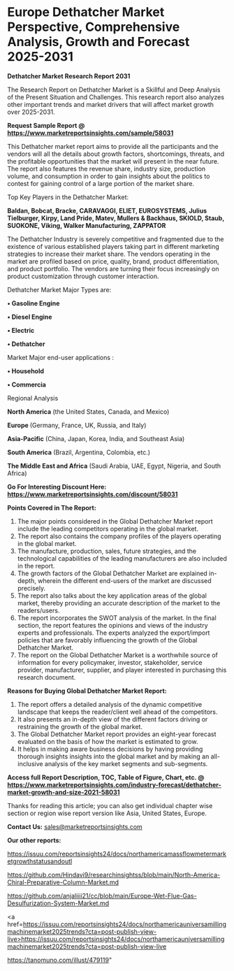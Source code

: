 # Europe Dethatcher Market Perspective, Comprehensive Analysis, Growth and Forecast 2025-2031

<strong>Dethatcher Market Research Report 2031</strong>

The Research Report on Dethatcher Market is a Skillful and Deep Analysis of the Present Situation and Challenges. This research report also analyzes other important trends and market drivers that will affect market growth over 2025-2031.

<strong>Request Sample Report @ <a href=https://www.marketreportsinsights.com/sample/58031>https://www.marketreportsinsights.com/sample/58031</a></strong>

This Dethatcher market report aims to provide all the participants and the vendors will all the details about growth factors, shortcomings, threats, and the profitable opportunities that the market will present in the near future. The report also features the revenue share, industry size, production volume, and consumption in order to gain insights about the politics to contest for gaining control of a large portion of the market share.

Top Key Players in the Dethatcher Market:

<strong>Baldan, Bobcat, Bracke, CARAVAGGI, ELIET, EUROSYSTEMS, Julius Tielburger, Kirpy, Land Pride, Matev, Mullers & Backhaus, SKIOLD, Staub, SUOKONE, Viking, Walker Manufacturing, ZAPPATOR</strong>

The Dethatcher Industry is severely competitive and fragmented due to the existence of various established players taking part in different marketing strategies to increase their market share. The vendors operating in the market are profiled based on price, quality, brand, product differentiation, and product portfolio. The vendors are turning their focus increasingly on product customization through customer interaction.

Dethatcher Market Major Types are:

<strong>• Gasoline Engine

• Diesel Engine

• Electric

• Dethatcher</strong>

Market Major end-user applications :

<strong>• Household

• Commercia</strong>

Regional Analysis

</u><strong><b>North America</b></strong> (the United States, Canada, and Mexico)

<strong><b>Europe </b></strong>(Germany, France, UK, Russia, and Italy)

<strong><b>Asia-Pacific</b></strong> (China, Japan, Korea, India, and Southeast Asia)

<strong><b>South America</b></strong> (Brazil, Argentina, Colombia, etc.)

<strong><b>The Middle East and Africa</b></strong> (Saudi Arabia, UAE, Egypt, Nigeria, and South Africa)

<strong>Go For Interesting Discount Here: <a href=https://www.marketreportsinsights.com/discount/58031>https://www.marketreportsinsights.com/discount/58031</a></strong>

<strong>Points Covered in The Report:</strong>
<ol>
  <li>The major points considered in the Global Dethatcher Market report include the leading competitors operating in the global market.</li>
  <li>The report also contains the company profiles of the players operating in the global market.</li>
  <li>The manufacture, production, sales, future strategies, and the technological capabilities of the leading manufacturers are also included in the report.</li>
  <li>The growth factors of the Global Dethatcher Market are explained in-depth, wherein the different end-users of the market are discussed precisely.</li>
  <li>The report also talks about the key application areas of the global market, thereby providing an accurate description of the market to the readers/users.</li>
  <li>The report incorporates the SWOT analysis of the market. In the final section, the report features the opinions and views of the industry experts and professionals. The experts analyzed the export/import policies that are favorably influencing the growth of the Global Dethatcher Market.</li>
  <li>The report on the Global Dethatcher Market is a worthwhile source of information for every policymaker, investor, stakeholder, service provider, manufacturer, supplier, and player interested in purchasing this research document.</li>
</ol>
<strong>Reasons for Buying Global Dethatcher Market Report:</strong>

<ol>
  <li>The report offers a detailed analysis of the dynamic competitive landscape that keeps the reader/client well ahead of the competitors.</li>
  <li>It also presents an in-depth view of the different factors driving or restraining the growth of the global market.</li>
  <li>The Global Dethatcher Market report provides an eight-year forecast evaluated on the basis of how the market is estimated to grow.</li>
  <li>It helps in making aware business decisions by having providing thorough insights insights into the global market and by making an all-inclusive analysis of the key market segments and sub-segments.</li>
</ol>
<strong>Access full Report Description, TOC, Table of Figure, Chart, etc. @ <a href=https://www.marketreportsinsights.com/industry-forecast/dethatcher-market-growth-and-size-2021-58031>https://www.marketreportsinsights.com/industry-forecast/dethatcher-market-growth-and-size-2021-58031</a></strong>


Thanks for reading this article; you can also get individual chapter wise section or region wise report version like Asia, United States, Europe.

<strong>Contact Us:</strong>
sales@marketreportsinsights.com

<strong>Our other reports:</strong>

<a href=https://issuu.com/reportsinsights24/docs/northamericamassflowmetermarketgrowthstatusandoutl>https://issuu.com/reportsinsights24/docs/northamericamassflowmetermarketgrowthstatusandoutl</a>

<a href=https://github.com/Hindavi9/researchinsightss/blob/main/North-America-Chiral-Preparative-Column-Market.md>https://github.com/Hindavi9/researchinsightss/blob/main/North-America-Chiral-Preparative-Column-Market.md</a>

<a href=https://github.com/anjaliiii21/cc/blob/main/Europe-Wet-Flue-Gas-Desulfurization-System-Market.md>https://github.com/anjaliiii21/cc/blob/main/Europe-Wet-Flue-Gas-Desulfurization-System-Market.md</a>

<a href=https://issuu.com/reportsinsights24/docs/northamericauniversamillingmachinemarket2025trends?cta=post-publish-view-live>https://issuu.com/reportsinsights24/docs/northamericauniversamillingmachinemarket2025trends?cta=post-publish-view-live</a>

<a href=https://tanomuno.com/illust/479119>https://tanomuno.com/illust/479119</a>"

